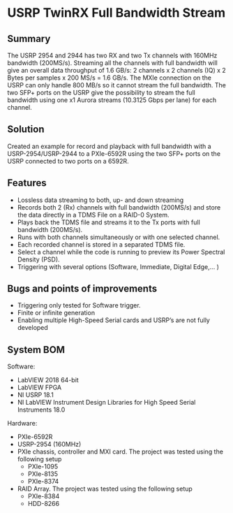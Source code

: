 # USRP TwinRX Full Bandwidth Stream

Summary
-
The USRP 2954 and 2944 has two RX and two Tx channels with 160MHz bandwidth (200MS/s). Streaming all the channels with full bandwidth will give an overall data throughput of 1.6 GB/s: 2 channels x 2 channels (IQ) x 2 Bytes per samples x 200 MS/s = 1.6 GB/s. The MXIe connection on the USRP can only handle 800 MB/s so it cannot stream the full bandwidth. The two SFP+ ports on the USRP give the possibility to stream the full bandwidth using one x1 Aurora streams (10.3125 Gbps per lane) for each channel. 
 
Solution
-
Created an example for record and playback with full bandwidth with a USRP-2954/USRP-2944 to a PXIe-6592R using the two SFP+ ports on the USRP connected to two ports on a 6592R.

Features
-
 - Lossless data streaming to both, up- and down streaming
 - Records both 2 (Rx) channels with full bandwidth (200MS/s) and store the data directly in a TDMS File on a RAID-0 System.
 - Plays back the TDMS file and streams it to the Tx ports with full bandwidth (200MS/s).
 - Runs with both channels simultaneously or with one selected channel.
 - Each recorded channel is stored in a separated TDMS file. 
 - Select a channel while the code is running to preview its Power Spectral Density (PSD).
 - Triggering with several options (Software, Immediate, Digital Edge,… )

 Bugs and points of improvements
-
 - Triggering only tested for Software trigger.
 - Finite or infinite generation
 - Enabling multiple High-Speed Serial cards and USRP’s are not fully developed

  
System BOM
- 
Software: 
 - LabVIEW 2018 64-bit
 - LabVIEW FPGA
 - NI USRP 18.1
 - NI LabVIEW Instrument Design Libraries for High Speed Serial Instruments 18.0
 
 Hardware:
 - PXIe-6592R
 - USRP-2954 (160MHz)
 - PXIe chassis, controller and MXI card. The project was tested using the following setup
	- PXIe-1095
	- PXIe-8135
	- PXIe-8374
 - RAID Array. The project was tested using the following setup 
	- PXIe-8384
	- HDD-8266

 

